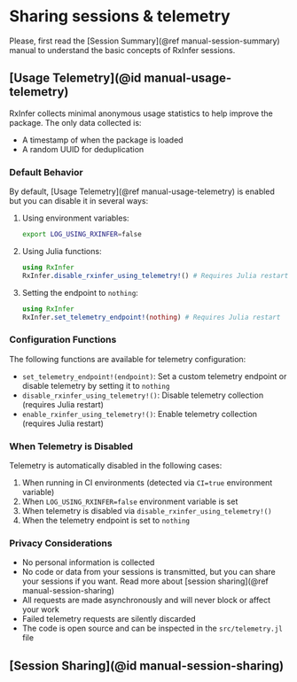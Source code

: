 # Sharing sessions & telemetry

Please, first read the [Session Summary](@ref manual-session-summary) manual to understand the basic concepts of RxInfer sessions.

## [Usage Telemetry](@id manual-usage-telemetry)

RxInfer collects minimal anonymous usage statistics to help improve the package. The only data collected is:
- A timestamp of when the package is loaded
- A random UUID for deduplication

### Default Behavior

By default, [Usage Telemetry](@ref manual-usage-telemetry) is enabled but you can disable it in several ways:

1. Using environment variables:
   ```bash
   export LOG_USING_RXINFER=false
   ```

2. Using Julia functions:
   ```julia
   using RxInfer
   RxInfer.disable_rxinfer_using_telemetry!() # Requires Julia restart
   ```

3. Setting the endpoint to `nothing`:
   ```julia
   using RxInfer
   RxInfer.set_telemetry_endpoint!(nothing) # Requires Julia restart
   ```

### Configuration Functions

The following functions are available for telemetry configuration:

- `set_telemetry_endpoint!(endpoint)`: Set a custom telemetry endpoint or disable telemetry by setting it to `nothing`
- `disable_rxinfer_using_telemetry!()`: Disable telemetry collection (requires Julia restart)
- `enable_rxinfer_using_telemetry!()`: Enable telemetry collection (requires Julia restart)

### When Telemetry is Disabled

Telemetry is automatically disabled in the following cases:
1. When running in CI environments (detected via `CI=true` environment variable)
2. When `LOG_USING_RXINFER=false` environment variable is set
3. When telemetry is disabled via `disable_rxinfer_using_telemetry!()`
4. When the telemetry endpoint is set to `nothing`

### Privacy Considerations

- No personal information is collected
- No code or data from your sessions is transmitted, but you can share your sessions if you want. Read more about [session sharing](@ref manual-session-sharing)
- All requests are made asynchronously and will never block or affect your work
- Failed telemetry requests are silently discarded
- The code is open source and can be inspected in the `src/telemetry.jl` file

## [Session Sharing](@id manual-session-sharing)